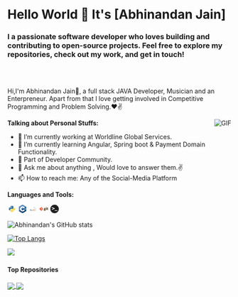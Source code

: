 # Hello World 👋 It's [Abhinandan Jain] 
### I a passionate software developer who loves building and contributing to open-source projects. Feel free to explore my repositories, check out my work, and get     in touch!
<!--(https://sakigo9.github.io/MyPortfolio/) add this after Abhinandan Jain to create a link--> 
<br/>

<!-- 
<a href="https://twitter.com/sakigo_09">
<img align="left" alt="Saket Prag | Twitter" width="22px" src="https://cdn.jsdelivr.net/npm/simple-icons@v3/icons/twitter.svg" />
</a>
<a href="https://www.linkedin.com/in/saket-prag-31b972157/">
<img align="left" alt="Saket Prag" width="22px" src="https://cdn.jsdelivr.net/npm/simple-icons@v3/icons/linkedin.svg" />
</a>
<a href="https://medium.com/@saketprag322">
<img align="left" alt="Saket Prag" width="22px" src="https://cdn.jsdelivr.net/npm/simple-icons@v3/icons/medium.svg" />
</a>
<a href="https://www.instagram.com/sakigo_09/">
<img align="left" alt="Saket Prag" width="22px" src="https://cdn.jsdelivr.net/npm/simple-icons@v3/icons/instagram.svg" />
</a>
<a href="https://www.youtube.com/watch?v=eXlaZbQ0TiY&t=3s">
<img align="left" alt="Saket Prag | Twitter" width="22px" src="https://cdn.jsdelivr.net/npm/simple-icons@v3/icons/youtube.svg" />
</a>
<br />
-->
<br />

Hi,I'm Abhinandan Jain🙌, a full stack JAVA Developer, Musician and an Enterpreneur. Apart from that I love getting involved in Competitive Programming and Problem Solving.❤✌

<!--
## 🌐 Socials:
[![Facebook](https://img.shields.io/badge/Facebook-%231877F2.svg?logo=Facebook&logoColor=white)](https://www.facebook.com/profile.php?id=100086930737586) [![Instagram](https://img.shields.io/badge/Instagram-%23E4405F.svg?logo=Instagram&logoColor=white)](https://www.instagram.com/_pragmatic_dev/) [![LinkedIn](https://img.shields.io/badge/LinkedIn-%230077B5.svg?logo=linkedin&logoColor=white)](https://www.linkedin.com/in/saket-prag-31b972157/) [![Medium](https://img.shields.io/badge/Medium-12100E?logo=medium&logoColor=white)](https://medium.com/@saketprag322) [![Stack Overflow](https://img.shields.io/badge/-Stackoverflow-FE7A16?logo=stack-overflow&logoColor=white)](https://stackoverflow.com/users/11910241/sakigo) [![Twitter](https://img.shields.io/badge/Twitter-%231DA1F2.svg?logo=Twitter&logoColor=white)](https://twitter.com/_pragmatic_dev) [![YouTube](https://img.shields.io/badge/YouTube-%23FF0000.svg?logo=YouTube&logoColor=white)](https://www.youtube.com/channel/UCRO0ykDtEkF7ETss1s-H00w) 
<br />
-->
<img align="right" alt="GIF" src="https://media.giphy.com/media/USV0ym3bVWQJJmNu3N/giphy.gif" />


**Talking about Personal Stuffs:**

- 🔭 I’m currently working at Worldline Global Services.
- 🌱 I’m currently learning Angular, Spring boot & Payment Domain Functionality.
- 👯 Part of Developer Community.
- 💬 Ask me about anything , Would love to answer them.✌
- 📫 How to reach me: Any of the Social-Media Platform
<!-- 
- ⚡ Check out my recent [Blogs](https://medium.com/@saketprag322)
- 📝[Portfolio](https://sakigo9.github.io/MyPortfolio/)
-->

<!--
**Community**
- Google Developer Group Bengaluru
- HackClub NMIT
- Tensorflow Community Bengaluru
- Girlscript Foundation
- Coding Ninja
-->
**Languages and Tools:**

<code><img height="20" src="https://raw.githubusercontent.com/github/explore/80688e429a7d4ef2fca1e82350fe8e3517d3494d/topics/python/python.png"></code>
<code><img height="20" src="https://raw.githubusercontent.com/github/explore/80688e429a7d4ef2fca1e82350fe8e3517d3494d/topics/cpp/cpp.png"></code>
<code><img height="20" src="https://raw.githubusercontent.com/github/explore/80688e429a7d4ef2fca1e82350fe8e3517d3494d/topics/mysql/mysql.png"></code>
<code><img height="20" src="https://raw.githubusercontent.com/github/explore/80688e429a7d4ef2fca1e82350fe8e3517d3494d/topics/git/git.png"></code>
<code><img height="20" src="https://raw.githubusercontent.com/github/explore/80688e429a7d4ef2fca1e82350fe8e3517d3494d/topics/terminal/terminal.png"></code>

<!-- This if for showing my stats on my profile -->
![Abhinandan's GitHub stats](https://github-readme-stats.vercel.app/api?username=abhinandanjain27&show_icons=true&theme=ambient_gradient)
<br />
<!-- This is to show languages used in projects  -->
[![Top Langs](https://github-readme-stats.vercel.app/api/top-langs/?username=abhinandanjain27&layout=donut-vertical&theme=ambient_gradient)](https://github.com/abhinandanjain27/github-readme-stats)
<br />
<!-- Commit  stats -->
![](https://github-readme-streak-stats.herokuapp.com/?user=abhinandanJain27&theme=dark&hide_border=false)
<br />

#### Top Repositories
<!-- This it the link to add extra Repositories to my profile. Or can say important ones-->
<a href="https://github.com/abhinandanjain27/Ecommerce">
  <img align="center" src="https://github-readme-stats.vercel.app/api/pin/?username=abhinandanjain27&repo=Ecommerce&theme=ambient_gradient" />
</a>
<a href="https://github.com/abhinandanjain27/Ecommerce">
  <img align="center" src="https://github-readme-stats.vercel.app/api/pin/?username=abhinandanjain27&repo=Ecommerce&theme=ambient_gradient" />
</a>

<br />
<br />
